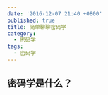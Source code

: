 ```yaml
---
date: '2016-12-07 21:40 +0800'
published: true
title: 简单聊聊密码学
category:
  - 密码学
tags:
  - 密码学
---
```

## 密码学是什么？
